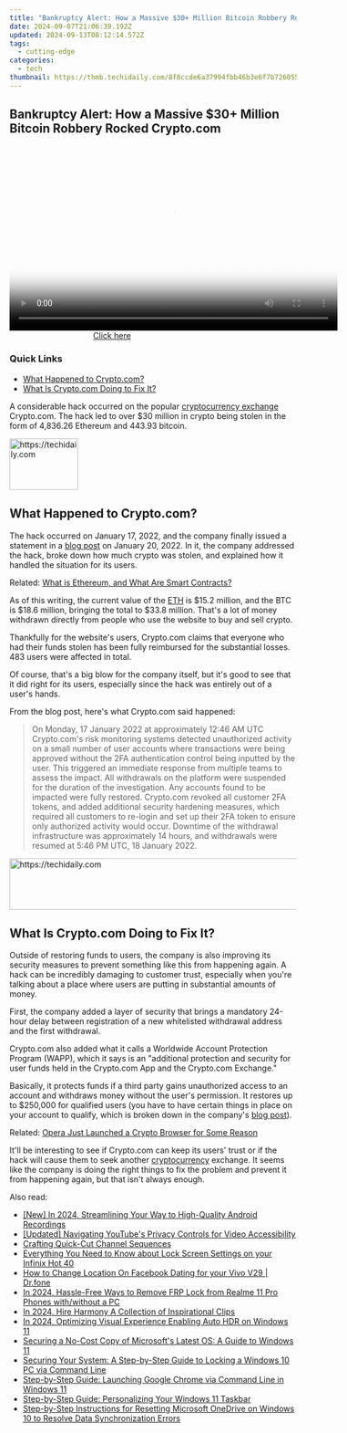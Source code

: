 ```yaml
---
title: "Bankruptcy Alert: How a Massive $30+ Million Bitcoin Robbery Rocked Crypto.com"
date: 2024-09-07T21:06:39.192Z
updated: 2024-09-13T08:12:14.572Z
tags:
  - cutting-edge
categories:
  - tech
thumbnail: https://thmb.techidaily.com/8f8ccde6a37994fbb46b3e6f7b726055988d6d039d40b57440a0147cb4ded38c.jpg
---
```


## Bankruptcy Alert: How a Massive $30+ Million Bitcoin Robbery Rocked Crypto.com

<!-- affiliate ads begin -->
<span id="1160850">
					<video width="576" height="324" style="cursor:pointer"
           poster="//a.impactradius-go.com/display-clicktoplayimage/1160850.png"
           onclick="if(!this.playClicked){this.play();this.setAttribute('controls',true);this.playClicked=true;}">
	   <source src="//a.impactradius-go.com/display-ad/14559-1160850">
	   <img src="//a.impactradius-go.com/display-clicktoplayimage/1160850.png" style="border: none; height: 100%; width: 100%; object-fit: contain">
	</video>
	<div style="width:360px;text-align:center"><a href="javascript:window.open(decodeURIComponent('https%3A%2F%2Fpropmoneyinc.pxf.io%2Fc%2F5597632%2F1160850%2F14559'), '_blank');void(0);">Click here</a></div>
</span>
<img height="0" width="0" src="https://imp.pxf.io/i/5597632/1160850/14559" style="position:absolute;visibility:hidden;" border="0" />
<!-- affiliate ads end -->

### Quick Links

* [What Happened to Crypto.com?](https://youtube-video-recordings.techidaily.com/uncover-the-best-youtubes-top-10-vr-videos/)
* [What Is Crypto.com Doing to Fix It?](https://remote-screen-capture.techidaily.com/new-2024-approved-efficiently-archiving-mov-movies-on-windows-10-pcs/)

 A considerable hack occurred on the popular [cryptocurrency exchange](https://sim-unlock.techidaily.com/in-2024-top-11-free-apps-to-check-imei-on-itel-p40plus-phones-by-drfone-android/) Crypto.com. The hack led to over $30 million in crypto being stolen in the form of 4,836.26 Ethereum and 443.93 bitcoin.

<!-- affiliate ads begin -->
<a href="https://aligracehair.sjv.io/c/5597632/2135364/19272" target="_top" id="2135364">
  <img src="//a.impactradius-go.com/display-ad/19272-2135364" border="0" alt="https://techidaily.com" width="120" height="90"/>
</a>
<img height="0" width="0" src="https://aligracehair.sjv.io/i/5597632/2135364/19272" style="position:absolute;visibility:hidden;" border="0" />
<!-- affiliate ads end -->

##  What Happened to Crypto.com?

 The hack occurred on January 17, 2022, and the company finally issued a statement in a [blog post](https://blog.crypto.com/crypto-com-security-report-next-steps/) on January 20, 2022\. In it, the company addressed the hack, broke down how much crypto was stolen, and explained how it handled the situation for its users.

Related: [What is Ethereum, and What Are Smart Contracts?](https://extra-information.techidaily.com/in-2024-automated-opener-your-srt-files-windows-and-mac/) 

 As of this writing, the current value of the [ETH](https://extra-information.techidaily.com/in-2024-automated-opener-your-srt-files-windows-and-mac/) is $15.2 million, and the BTC is $18.6 million, bringing the total to $33.8 million. That's a lot of money withdrawn directly from people who use the website to buy and sell crypto.

 Thankfully for the website's users, Crypto.com claims that everyone who had their funds stolen has been fully reimbursed for the substantial losses. 483 users were affected in total.

 Of course, that's a big blow for the company itself, but it's good to see that it did right for its users, especially since the hack was entirely out of a user's hands.

 From the blog post, here's what Crypto.com said happened:

> On Monday, 17 January 2022 at approximately 12:46 AM UTC Crypto.com's risk monitoring systems detected unauthorized activity on a small number of user accounts where transactions were being approved without the 2FA authentication control being inputted by the user. This triggered an immediate response from multiple teams to assess the impact. All withdrawals on the platform were suspended for the duration of the investigation. Any accounts found to be impacted were fully restored. Crypto.com revoked all customer 2FA tokens, and added additional security hardening measures, which required all customers to re-login and set up their 2FA token to ensure only authorized activity would occur. Downtime of the withdrawal infrastructure was approximately 14 hours, and withdrawals were resumed at 5:46 PM UTC, 18 January 2022.

<!-- affiliate ads begin -->
<a href="https://appsumo.8odi.net/c/5597632/2123739/7443" target="_top" id="2123739">
  <img src="//a.impactradius-go.com/display-ad/7443-2123739" border="0" alt="https://techidaily.com" width="728" height="90"/>
</a>
<img height="0" width="0" src="https://appsumo.8odi.net/i/5597632/2123739/7443" style="position:absolute;visibility:hidden;" border="0" />
<!-- affiliate ads end -->

##  What Is Crypto.com Doing to Fix It?

 Outside of restoring funds to users, the company is also improving its security measures to prevent something like this from happening again. A hack can be incredibly damaging to customer trust, especially when you're talking about a place where users are putting in substantial amounts of money.

 First, the company added a layer of security that brings a mandatory 24-hour delay between registration of a new whitelisted withdrawal address and the first withdrawal.

 Crypto.com also added what it calls a Worldwide Account Protection Program (WAPP), which it says is an "additional protection and security for user funds held in the Crypto.com App and the Crypto.com Exchange."

 Basically, it protects funds if a third party gains unauthorized access to an account and withdraws money without the user's permission. It restores up to $250,000 for qualified users (you have to have certain things in place on your account to qualify, which is broken down in the company's [blog post](https://blog.crypto.com/crypto-com-security-report-next-steps/)).

Related: [Opera Just Launched a Crypto Browser for Some Reason](https://howto.techidaily.com/7-fixes-for-unfortunately-phone-has-stopped-on-oppo-find-x6-pro-drfone-by-drfone-fix-android-problems-fix-android-problems/) 

 It'll be interesting to see if Crypto.com can keep its users' trust or if the hack will cause them to seek another [cryptocurrency](https://howto.techidaily.com/7-fixes-for-unfortunately-phone-has-stopped-on-oppo-find-x6-pro-drfone-by-drfone-fix-android-problems-fix-android-problems/) exchange. It seems like the company is doing the right things to fix the problem and prevent it from happening again, but that isn't always enough.

<ins class="adsbygoogle"
     style="display:block"
     data-ad-format="autorelaxed"
     data-ad-client="ca-pub-7571918770474297"
     data-ad-slot="1223367746"></ins>

<ins class="adsbygoogle"
     style="display:block"
     data-ad-client="ca-pub-7571918770474297"
     data-ad-slot="8358498916"
     data-ad-format="auto"
     data-full-width-responsive="true"></ins>

<span class="atpl-alsoreadstyle">Also read:</span>
<div><ul>
<li><a href="https://video-capture.techidaily.com/new-in-2024-streamlining-your-way-to-high-quality-android-recordings/"><u>[New] In 2024, Streamlining Your Way to High-Quality Android Recordings</u></a></li>
<li><a href="https://eaxpv-info.techidaily.com/updated-navigating-youtubes-privacy-controls-for-video-accessibility/"><u>[Updated] Navigating YouTube's Privacy Controls for Video Accessibility</u></a></li>
<li><a href="https://youtube-clips.techidaily.com/crafting-quick-cut-channel-sequences/"><u>Crafting Quick-Cut Channel Sequences</u></a></li>
<li><a href="https://unlock-android.techidaily.com/everything-you-need-to-know-about-lock-screen-settings-on-your-infinix-hot-40-by-drfone-android/"><u>Everything You Need to Know about Lock Screen Settings on your Infinix Hot 40</u></a></li>
<li><a href="https://review-topics.techidaily.com/how-to-change-location-on-facebook-dating-for-your-vivo-v29-drfone-by-drfone-virtual-android/"><u>How to Change Location On Facebook Dating for your Vivo V29 | Dr.fone</u></a></li>
<li><a href="https://bypass-frp.techidaily.com/in-2024-hassle-free-ways-to-remove-frp-lock-from-realme-11-pro-phones-withwithout-a-pc-by-drfone-android/"><u>In 2024, Hassle-Free Ways to Remove FRP Lock from Realme 11 Pro Phones with/without a PC</u></a></li>
<li><a href="https://youtube-web.techidaily.com/24-hire-harmony-a-collection-of-inspirational-clips/"><u>In 2024, Hire Harmony A Collection of Inspirational Clips</u></a></li>
<li><a href="https://extra-guidance.techidaily.com/in-2024-optimizing-visual-experience-enabling-auto-hdr-on-windows-11/"><u>In 2024, Optimizing Visual Experience Enabling Auto HDR on Windows 11</u></a></li>
<li><a href="https://some-skills.techidaily.com/securing-a-no-cost-copy-of-microsofts-latest-os-a-guide-to-windows-11/"><u>Securing a No-Cost Copy of Microsoft's Latest OS: A Guide to Windows 11</u></a></li>
<li><a href="https://some-skills.techidaily.com/securing-your-system-a-step-by-step-guide-to-locking-a-windows-10-pc-via-command-line/"><u>Securing Your System: A Step-by-Step Guide to Locking a Windows 10 PC via Command Line</u></a></li>
<li><a href="https://some-skills.techidaily.com/step-by-step-guide-launching-google-chrome-via-command-line-in-windows-11/"><u>Step-by-Step Guide: Launching Google Chrome via Command Line in Windows 11</u></a></li>
<li><a href="https://some-skills.techidaily.com/step-by-step-guide-personalizing-your-windows-11-taskbar/"><u>Step-by-Step Guide: Personalizing Your Windows 11 Taskbar</u></a></li>
<li><a href="https://some-skills.techidaily.com/step-by-step-instructions-for-resetting-microsoft-onedrive-on-windows-10-to-resolve-data-synchronization-errors/"><u>Step-by-Step Instructions for Resetting Microsoft OneDrive on Windows 10 to Resolve Data Synchronization Errors</u></a></li>
</ul></div>

